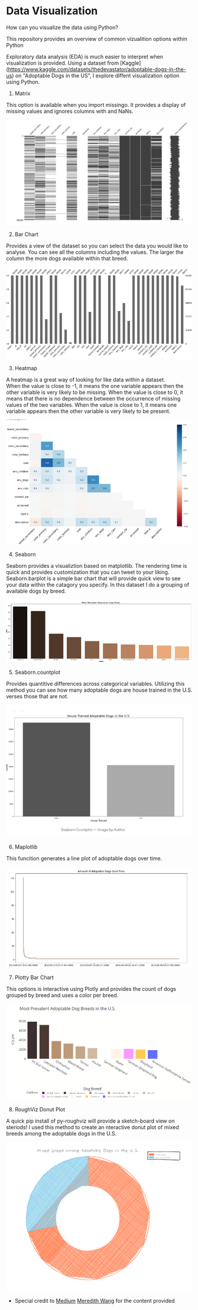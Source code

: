 # Data Visualization

How can you visualize the data using Python?

This repository provides an overview of common vizualition options within Python

Exploratory data analysis (EDA) is much easier to interpret when visualization is provided.  Using a dataset from [Kaggle] (https://www.kaggle.com/datasets/thedevastator/adoptable-dogs-in-the-us) on "Adoptable Dogs in the US", I explore diffent visualization option using Python.

1. Matrix

This option is available when you import missingo. It provides a display of missing values and ignores columns with and NaNs. 

![grayscale](Images/grayscale.png)

2. Bar Chart

Provides a view of the dataset so you can select the data you would like to analyse.  You can see all the columns including the values.  The larger the column the more dogs available within that breed.

![barchart](Images/barchart.png)

3. Heatmap

A heatmap is a great way of looking for like data within a dataset.  
    When the value is close to -1, it means the one variable appears then the other variable is very likely to be missing.
    When the value is close to 0, it means that there is no dependence between the occurrence of missing values of the two variables.
    When the value is close to 1, it means one variable appears then the other variable is very likely to be present.

![heatmap](Images/heatmap.png)

4. Seaborn

Seaborn provides a visualiztion based on matplotlib.  The rendering time is quick and provides customization that you can tweet to your liking. Seaborn.barplot is a simple bar chart that will provide quick view to see your data within the catagory you specify.  In this dataset I do a grouping of available dogs by breed.

![barcolor](Images/barcolor.png)

5. Seaborn.countplot

Provides quantitive differences across categorical variables. Utilizing this method you can see how many adoptable dogs are house trained in the U.S. verses those that are not.

![seaborncountplot](Images/seaborncountplot.png)

6. Maplotlib

This funcition generates a line plot of adoptable dogs over time.

![lineplot](Images/lineplot.png)

7. Plotty Bar Chart

This options is interactive using Plotly and provides the count of dogs grouped by breed and uses a color per breed.

![barcolor2](Images/barcolor2.png)

8. RoughViz Donut Plot

A quick pip install of py-roughviz will provide a sketch-board view on steriods!  I used this method to create an nteractive donut plot of mixed breeds among the adoptable dogs in the U.S.

![donut](Images/donut.png)


* Special credit to [Medium](https://medium.com/mlearning-ai/visualization-tools-with-python-2d6c6a0d7a02) [Meredith Wang](https://github.com/m3redithw/data-science-visualizations) for the content provided
